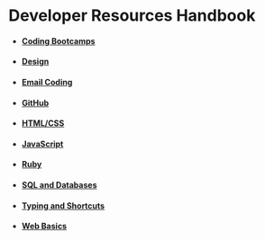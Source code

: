 # Developer Resources Handbook

* #### [Coding Bootcamps](./bootcamps/bootcamps.md)
* #### [Design](./design/design.md)
* #### [Email Coding](./email-coding/email-coding.md)
* #### [GitHub](./github/github.md)
* #### [HTML/CSS](./html-css/html-css.md)
* #### [JavaScript](./js/js.md)
* #### [Ruby](./ruby/ruby.md)
* #### [SQL and Databases](./db/sql-db.md)
* #### [Typing and Shortcuts](./shortcuts/shortcuts.md)
* #### [Web Basics](./web/web.md)
